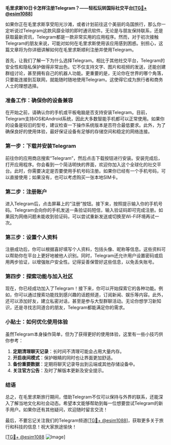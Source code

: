 **毛里求斯10日卡怎样注册Telegram？——轻松玩转国际社交平台[[TG💪+ @esim1088](https://t.me/s/esim1088)]**

如果你正在毛里求斯享受阳光沙滩，或者计划前往这个美丽的岛国旅行，那么你一定听说过Telegram这款风靡全球的即时通讯软件。无论是与朋友保持联系，还是获取最新资讯，Telegram都是一款非常实用的应用程序。然而，对于初次接触Telegram的朋友来说，可能对如何在毛里求斯使用该应用感到困惑。别担心，这篇文章将为你详细讲解如何在毛里求斯顺利注册并使用Telegram。

首先，让我们了解一下为什么选择Telegram。相比于其他社交平台，Telegram的安全性和隐私保护做得非常出色。它不仅支持文字、图片和视频的发送，还能创建群组讨论，甚至拥有自己的机器人功能。更重要的是，无论你在世界的哪个角落，只要能连接到互联网，就能随时随地使用Telegram。这使得它成为旅行者和商务人士的理想选择。

### 准备工作：确保你的设备兼容

在开始之前，请确认你的手机或平板电脑是否支持安装Telegram。目前，Telegram支持iOS和Android系统，因此大多数智能手机都可以正常使用。如果你的设备是较旧的型号，建议检查一下操作系统版本是否符合最低要求。此外，为了确保良好的使用体验，最好保证设备有足够的存储空间和稳定的网络连接。

### 第一步：下载并安装Telegram

前往你的应用商店搜索“Telegram”，然后点击下载按钮进行安装。安装完成后，打开应用程序。你会看到一个简洁明快的界面，欢迎你加入这个全球化的社交平台。此时，你需要决定是否要使用手机号码注册。如果你已经有一个手机号码，可以直接使用；如果没有，也可以考虑购买一张本地SIM卡。

### 第二步：注册账户

进入Telegram后，点击屏幕上的“注册”按钮。接下来，按照提示输入你的手机号码。Telegram会向你的手机发送一条验证码短信，输入验证码即可完成注册。如果因为网络问题未能收到验证码，可以尝试重新发送或切换至Wi-Fi环境再试一次。

### 第三步：设置个人资料

注册成功后，你可以根据喜好填写个人资料，包括头像、昵称等信息。这些资料可以帮助你在平台上更好地被他人识别。同时，Telegram还允许用户设置密码或启用两步验证，以增强账户安全性。记得妥善保管好这些信息，以免丢失账号。

### 第四步：探索功能与加入社区

现在，你已经成功加入了Telegram！接下来，你可以开始探索它的各种功能。例如，你可以通过搜索功能找到感兴趣的话题频道，订阅新闻、娱乐等内容。此外，还可以添加好友，建立私密对话，甚至是参与大型群聊活动。无论你想学习新知识，还是寻找志同道合的朋友，Telegram都能满足你的需求。

### 小贴士：如何优化使用体验

虽然Telegram本身操作简单，但为了获得更好的使用体验，这里有一些小技巧供你参考：

1. **定期清理聊天记录**：长时间不清理可能会占用大量内存。
2. **开启夜间模式**：保护眼睛的同时也让界面更加舒适。
3. **备份重要数据**：定期将聊天记录导出到云端或其他存储设备中。
4. **关注官方公告**：及时了解版本更新及安全提示。

### 结语

总之，在毛里求斯旅行期间，借助Telegram不仅可以保持与外界的联系，还能深入了解当地文化和社会动态。希望本文能够帮助到每一位想要尝试Telegram的新手用户。如果你还有其他疑问，欢迎随时留言交流！

最后，不要忘记关注我们的Telegram频道[[TG💪+ @esim1088](https://t.me/s/esim1088)]，获取更多关于旅行和科技的信息！祝大家旅途愉快！

[[TG💪+ @esim1088](https://t.me/s/esim1088) ![Image](https://i.postimg.cc/4NQfJmqS/Snipaste-2025-05-13-00-14-12.png)]